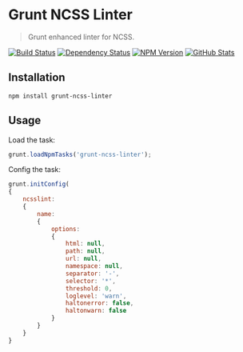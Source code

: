 Grunt NCSS Linter
=================

> Grunt enhanced linter for NCSS.

[![Build Status](https://img.shields.io/travis/redaxmedia/grunt-ncss-linter.svg)](https://travis-ci.org/redaxmedia/grunt-ncss-linter)
[![Dependency Status](https://gemnasium.com/badges/github.com/redaxmedia/grunt-ncss-linter.svg)](https://gemnasium.com/github.com/redaxmedia/grunt-ncss-linter)
[![NPM Version](https://img.shields.io/npm/v/grunt-ncss-linter.svg)](https://www.npmjs.com/package/grunt-ncss-linter)
[![GitHub Stats](https://img.shields.io/badge/github-stats-ff5500.svg)](http://githubstats.com/redaxmedia/grunt-ncss-linter)


Installation
------------

```
npm install grunt-ncss-linter
```


Usage
-----

Load the task:

```js
grunt.loadNpmTasks('grunt-ncss-linter');
```

Config the task:

```js
grunt.initConfig(
{
	ncsslint:
	{
		name:
		{
			options:
			{
				html: null,
				path: null,
				url: null,
				namespace: null,
				separator: '-',
				selector: '*',
				threshold: 0,
				loglevel: 'warn',
				haltonerror: false,
				haltonwarn: false
			}
		}
	}
}
```
